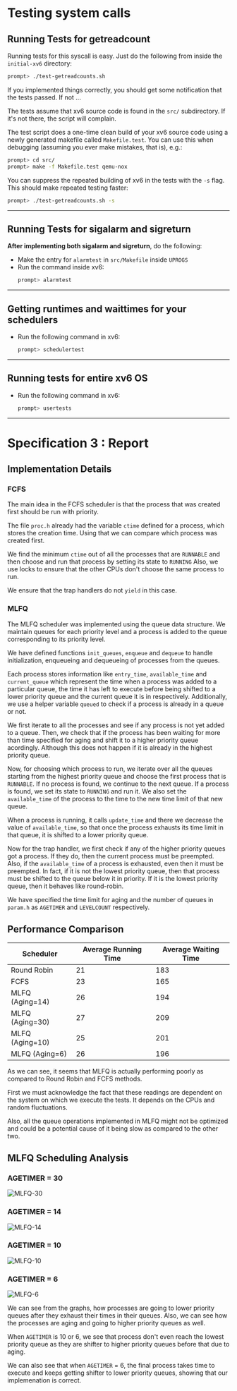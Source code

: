 # Testing system calls

## Running Tests for getreadcount

Running tests for this syscall is easy. Just do the following from
inside the `initial-xv6` directory:

```sh
prompt> ./test-getreadcounts.sh
```

If you implemented things correctly, you should get some notification
that the tests passed. If not ...

The tests assume that xv6 source code is found in the `src/` subdirectory.
If it's not there, the script will complain.

The test script does a one-time clean build of your xv6 source code
using a newly generated makefile called `Makefile.test`. You can use
this when debugging (assuming you ever make mistakes, that is), e.g.:

```sh
prompt> cd src/
prompt> make -f Makefile.test qemu-nox
```

You can suppress the repeated building of xv6 in the tests with the
`-s` flag. This should make repeated testing faster:

```sh
prompt> ./test-getreadcounts.sh -s
```

---

## Running Tests for sigalarm and sigreturn

**After implementing both sigalarm and sigreturn**, do the following:
- Make the entry for `alarmtest` in `src/Makefile` inside `UPROGS`
- Run the command inside xv6:
    ```sh
    prompt> alarmtest
    ```

---

## Getting runtimes and waittimes for your schedulers
- Run the following command in xv6:
    ```sh
    prompt> schedulertest
    ```  
---

## Running tests for entire xv6 OS
- Run the following command in xv6:
    ```sh
    prompt> usertests
    ```

---

# Specification 3 : Report

## Implementation Details

### **FCFS**

The main idea in the FCFS scheduler is that the process that was created first should be run with priority.

The file `proc.h` already had the variable `ctime` defined for a process, which stores the creation time. Using that we can compare which process was created first.

We find the minimum `ctime` out of all the processes that are `RUNNABLE` and then choose and run that process by setting its state to `RUNNING`
Also, we use locks to ensure that the other CPUs don't choose the same process to run.

We ensure that the trap handlers do not `yield` in this case.

### **MLFQ**

The MLFQ scheduler was implemented using the queue data structure. We maintain queues for each priority level and a process is added to the queue corresponding to its priority level.

We have defined functions `init_queues`, `enqueue` and `dequeue` to handle initialization, enqueueing and dequeueing of processes from the queues.

Each process stores information like `entry_time`, `available_time` and `current_queue` which represent the time when a process was added to a particular queue, the time it has left to execute before being shifted to a lower priority queue and the current queue it is in respectively. Additionally, we use a helper variable `queued` to check if a process is already in a queue or not.

We first iterate to all the processes and see if any process is not yet added to a queue. Then, we check that if the process has been waiting for more than time specified for aging and shift it to a higher priority queue acordingly. Although this does not happen if it is already in the highest priority queue.

Now, for choosing which process to run, we iterate over all the queues starting from the highest priority queue and choose the first process that is `RUNNABLE`. If no process is found, we continue to the next queue. If a process is found, we set its state to `RUNNING` and run it. We also set the `available_time` of the process to the time to the new time limit of that new queue.

When a process is running, it calls `update_time` and there we decrease the value of `available_time`, so that once the process exhausts its time limit in that queue, it is shifted to a lower priority queue.

Now for the trap handler, we first check if any of the higher priority queues got a process. If they do, then the current process must be preempted. Also, if the `available_time` of a process is exhausted, even then it must be preempted. In fact, if it is not the lowest priority queue, then that process must be shifted to the queue below it in priority. If it is the lowest priority queue, then it behaves like round-robin.

We have specified the time limit for aging and the number of queues in `param.h` as `AGETIMER` and `LEVELCOUNT` respectively.

## Performance Comparison

| Scheduler          | Average Running Time  | Average Waiting Time  |
|--------------------|-----------------------|-----------------------|
| Round Robin        | 21                    | 183                   |
| FCFS               | 23                    | 165                   |
| MLFQ (Aging=14)    | 26                    | 194                   |
| MLFQ (Aging=30)    | 27                    | 209                   |
| MLFQ (Aging=10)    | 25                    | 201                   |
| MLFQ (Aging=6)     | 26                    | 196                   |

As we can see, it seems that MLFQ is actually performing poorly as compared to Round Robin and FCFS methods. 

First we must acknowledge the fact that these readings are dependent on the system on which we execute the tests. It depends on the CPUs and random fluctuations.

Also, all the queue operations implemented in MLFQ might not be optimized and could be a potential cause of it being slow as compared to the other two.

## MLFQ Scheduling Analysis

### AGETIMER = 30
![MLFQ-30](./graphs/MLFQ-30.png)

### AGETIMER = 14
![MLFQ-14](./graphs/MLFQ-14.png)

### AGETIMER = 10
![MLFQ-10](./graphs/MLFQ-10.png)

### AGETIMER = 6
![MLFQ-6](./graphs/MLFQ-6.png)

We can see from the graphs, how processes are going to lower priority queues after they exhaust their times in their queues. Also, we can see how the processes are aging and going to higher priority queues as well.

When `AGETIMER` is 10 or 6, we see that process don't even reach the lowest priority queue as they are shifter to higher priority queues before that due to aging.

We can also see that when `AGETIMER` = 6, the final process takes time to execute and keeps getting shifter to lower priority queues, showing that our implemenation is correct.